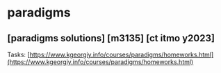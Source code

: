 # paradigms
## [paradigms solutions] [m3135] [ct itmo y2023]
Tasks: [https://www.kgeorgiy.info/courses/paradigms/homeworks.html](https://www.kgeorgiy.info/courses/paradigms/homeworks.html)
